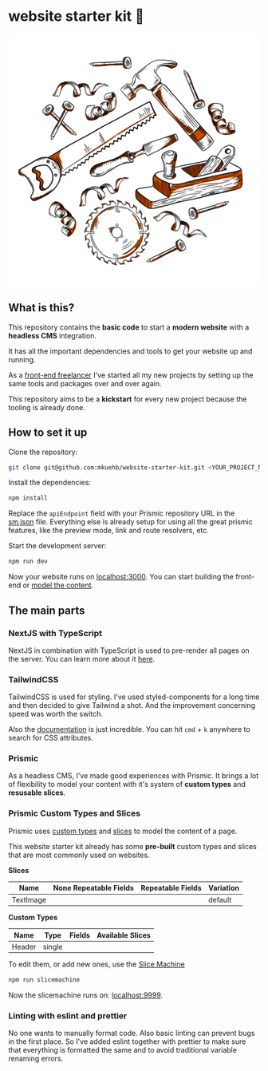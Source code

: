 # website starter kit 🚀

![image of several tools](/public/wip.png)

## What is this?

This repository contains the **basic code** to start a **modern website** with a **headless CMS** integration.

It has all the important dependencies and tools to get your website up and running.

As a [front-end freelancer](https://marcokuehbauch.com/work/) I've started all my new projects by setting up
the same tools and packages over and over again.

This repository aims to be a **kickstart** for every new project because the tooling is already done.

## How to set it up

Clone the repository:

```bash
git clone git@github.com:mkuehb/website-starter-kit.git <YOUR_PROJECT_NAME>
```

Install the dependencies:

```bash
npm install
```

Replace the `apiEndpoint` field with your Prismic repository URL in the [sm.json](sm.json) file. Everything
else is already setup for using all the great prismic features, like the preview mode, link and route
resolvers, etc.

Start the development server:

```bash
npm run dev
```

Now your website runs on [localhost:3000](http://localhost:3000). You can start building the front-end or
[model the content](#prismic-custom-types-and-slices).

## The main parts

### NextJS with TypeScript

NextJS in combination with TypeScript is used to pre-render all pages on the server. You can learn more about
it [here](https://nextjs.org/docs/basic-features/pages#static-generation-recommended).

### TailwindCSS

TailwindCSS is used for styling. I've used styled-components for a long time and then decided to give Tailwind
a shot. And the improvement concerning speed was worth the switch.

Also the [documentation](https://tailwindcss.com/docs/installation) is just incredible. You can hit `cmd` +
`k` anywhere to search for CSS attributes.

### Prismic

As a headless CMS, I've made good experiences with Prismic. It brings a lot of flexibility to model your
content with it's system of **custom types** and **resusable slices**.

### Prismic Custom Types and Slices

Prismic uses [custom types](https://prismic.io/docs/core-concepts/custom-types) and
[slices](https://prismic.io/docs/core-concepts/slices) to model the content of a page.

This website starter kit already has some **pre-built** custom types and slices that are most commonly used on
websites.

**Slices**

| Name      | None Repeatable Fields | Repeatable Fields | Variation |
| --------- | ---------------------- | ----------------- | --------- |
| TextImage |                        |                   | default   |

**Custom Types**

| Name   | Type   | Fields | Available Slices |
| ------ | ------ | ------ | ---------------- |
| Header | single |        |

To edit them, or add new ones, use the [Slice Machine](https://prismic.io/docs/core-concepts/slice-machine)

```bash
npm run slicemachine
```

Now the slicemachine runs on: [localhost:9999](http://localhost:9999).

### Linting with eslint and prettier

No one wants to manually format code. Also basic linting can prevent bugs in the first place. So I've added
eslint together with prettier to make sure that everything is formatted the same and to avoid traditional
variable renaming errors.

